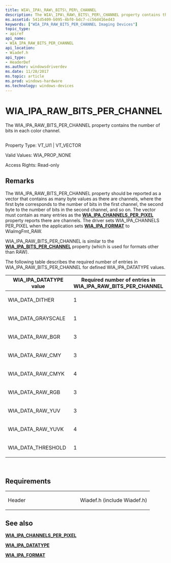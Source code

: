 ```yaml
---
title: WIA\_IPA\_RAW\_BITS\_PER\_CHANNEL
description: The WIA\_IPA\_RAW\_BITS\_PER\_CHANNEL property contains the number of bits in each color channel.
ms.assetid: 541d5409-b095-4bf0-bdc7-cc56d416ed43
keywords: ["WIA_IPA_RAW_BITS_PER_CHANNEL Imaging Devices"]
topic_type:
- apiref
api_name:
- WIA_IPA_RAW_BITS_PER_CHANNEL
api_location:
- Wiadef.h
api_type:
- HeaderDef
ms.author: windowsdriverdev
ms.date: 11/28/2017
ms.topic: article
ms.prod: windows-hardware
ms.technology: windows-devices
---
```


# WIA\_IPA\_RAW\_BITS\_PER\_CHANNEL


The WIA\_IPA\_RAW\_BITS\_PER\_CHANNEL property contains the number of bits in each color channel.

## <span id="ddk_wia_ipa_raw_bits_per_channel_si"></span><span id="DDK_WIA_IPA_RAW_BITS_PER_CHANNEL_SI"></span>


Property Type: VT\_UI1 | VT\_VECTOR

Valid Values: WIA\_PROP\_NONE

Access Rights: Read-only

Remarks
-------

The WIA\_IPA\_RAW\_BITS\_PER\_CHANNEL property should be reported as a vector that contains as many byte values as there are channels, where the first byte corresponds to the number of bits in the first channel, the second byte to the number of bits in the second channel, and so on. The vector must contain as many entries as the [**WIA\_IPA\_CHANNELS\_PER\_PIXEL**](wia-ipa-channels-per-pixel.md) property reports there are channels. The driver sets WIA\_IPA\_CHANNELS PER\_PIXEL when the application sets [**WIA\_IPA\_FORMAT**](wia-ipa-format.md) to WiaImgFmt\_RAW.

WIA\_IPA\_RAW\_BITS\_PER\_CHANNEL is similar to the [**WIA\_IPA\_BITS\_PER\_CHANNEL**](wia-ipa-bits-per-channel.md) property (which is used for formats other than RAW).

The following table describes the required number of entries in WIA\_IPA\_RAW\_BITS\_PER\_CHANNEL for defined WIA\_IPA\_DATATYPE values.

<table>
<colgroup>
<col width="50%" />
<col width="50%" />
</colgroup>
<thead>
<tr class="header">
<th>WIA_IPA_DATATYPE value</th>
<th>Required number of entries in WIA_IPA_RAW_BITS_PER_CHANNEL</th>
</tr>
</thead>
<tbody>
<tr class="odd">
<td><p>WIA_DATA_DITHER</p></td>
<td><p>1</p></td>
</tr>
<tr class="even">
<td><p>WIA_DATA_GRAYSCALE</p></td>
<td><p>1</p></td>
</tr>
<tr class="odd">
<td><p>WIA_DATA_RAW_BGR</p></td>
<td><p>3</p></td>
</tr>
<tr class="even">
<td><p>WIA_DATA_RAW_CMY</p></td>
<td><p>3</p></td>
</tr>
<tr class="odd">
<td><p>WIA_DATA_RAW_CMYK</p></td>
<td><p>4</p></td>
</tr>
<tr class="even">
<td><p>WIA_DATA_RAW_RGB</p></td>
<td><p>3</p></td>
</tr>
<tr class="odd">
<td><p>WIA_DATA_RAW_YUV</p></td>
<td><p>3</p></td>
</tr>
<tr class="even">
<td><p>WIA_DATA_RAW_YUVK</p></td>
<td><p>4</p></td>
</tr>
<tr class="odd">
<td><p>WIA_DATA_THRESHOLD</p></td>
<td><p>1</p></td>
</tr>
</tbody>
</table>

 

Requirements
------------

<table>
<colgroup>
<col width="50%" />
<col width="50%" />
</colgroup>
<tbody>
<tr class="odd">
<td><p>Header</p></td>
<td>Wiadef.h (include Wiadef.h)</td>
</tr>
</tbody>
</table>

## <span id="see_also"></span>See also


[**WIA\_IPA\_CHANNELS\_PER\_PIXEL**](wia-ipa-channels-per-pixel.md)

[**WIA\_IPA\_DATATYPE**](wia-ipa-datatype.md)

[**WIA\_IPA\_FORMAT**](wia-ipa-format.md)

 

 






